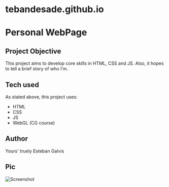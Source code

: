 # tebandesade.github.io


# Personal WebPage


## Project Objective

This project aims to develop core skills in HTML, CSS and JS. Also, it hopes to tell a brief story of who I'm.

## Tech used

As stated above, this project uses:
* HTML
* CSS
* JS
* WebGL (CG course)

## Author
Yours' truely Esteban Galvis

## Pic
![Screenshot](https://github.com/tebandesade/tebandesade.github.io/blob/master/resources/images/pic.jpg)
